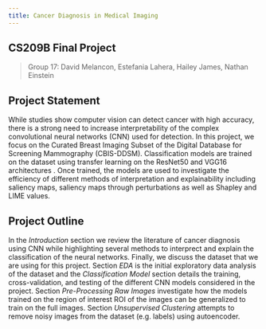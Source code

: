 ```yaml
---
title: Cancer Diagnosis in Medical Imaging
---
```


## CS209B Final Project

>Group $17$: David Melancon, Estefania Lahera, Hailey James, Nathan Einstein

## Project Statement

While studies show computer vision can detect cancer with high accuracy, there is a strong need to increase interpretability of the complex convolutional neural networks (CNN) used for detection. In this project, we focus on the Curated Breast Imaging Subset of the Digital Database for Screening Mammography (CBIS-DDSM). Classification models are trained on the dataset using transfer learning on the ResNet50 and VGG16 architectures . Once trained, the models are used to investigate the efficiency of different methods of interpretation and explainability including saliency maps, saliency maps through perturbations as well as Shapley and LIME values.

## Project Outline

In the _Introduction_ section we review the literature of cancer diagnosis using CNN while highlighting several methods to interprect and explain the classification of the neural networks. Finally, we discuss the dataset that we are using for this project. Section _EDA_ is the initial exploratory data analysis of the dataset and the _Classification Model_ section details the training, cross-validation, and testing of the different CNN models considered in the project. Section _Pre-Processing Raw Images_ investigate how the models trained on the region of interest ROI of the images can be generalized to train on the full images. Section _Unsupervised Clustering_ attempts to remove noisy images from the dataset (e.g. labels) using autoencoder.